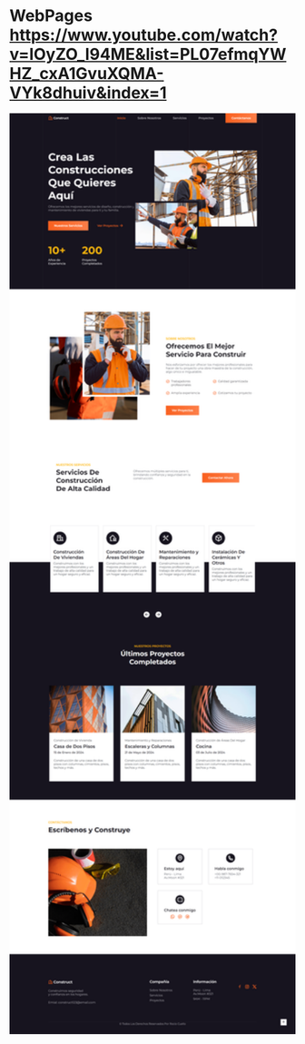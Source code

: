 # WebPages https://www.youtube.com/watch?v=IOyZO_l94ME&list=PL07efmqYWHZ_cxA1GvuXQMA-VYk8dhuiv&index=1
<p align="center">
  <img src="preview.png" alt="preview del proyecto"  width="1600">
</p>
